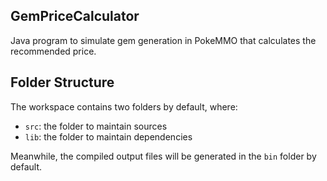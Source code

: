## GemPriceCalculator

Java program to simulate gem generation in PokeMMO that calculates the recommended price.

## Folder Structure

The workspace contains two folders by default, where:

- `src`: the folder to maintain sources
- `lib`: the folder to maintain dependencies

Meanwhile, the compiled output files will be generated in the `bin` folder by default.

